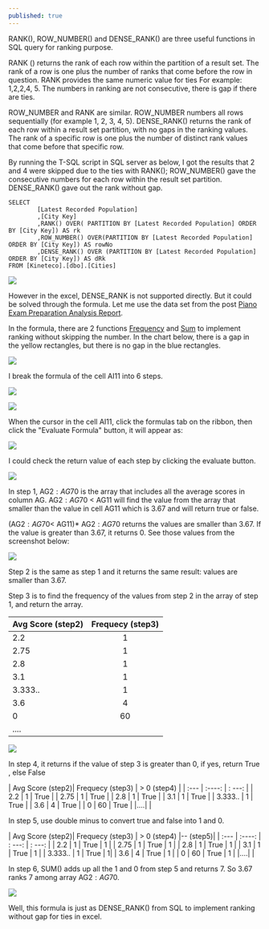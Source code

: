 ```yaml
---
published: true
---
```

RANK(), ROW_NUMBER() and DENSE_RANK() are three useful functions in SQL query for ranking purpose.

RANK () returns the rank of each row within the partition of a result set. The rank of a row is one plus the number of ranks that come before the row in question. RANK provides the same numeric value for ties For example: 1,2,2,4, 5. The numbers in ranking are not consecutive, there is gap if there are ties.

ROW_NUMBER and RANK are similar. ROW_NUMBER numbers all rows sequentially (for example 1, 2, 3, 4, 5). 
DENSE_RANK() returns the rank of each row within a result set partition, with no gaps in the ranking values. The rank of a specific row is one plus the number of distinct rank values that come before that specific row.

By running the T-SQL script in SQL server as below, I got the results that 2 and 4 were skipped due to the ties with RANK(); ROW_NUMBER() gave the consecutive numbers for each row within the result set partition. DENSE_RANK() gave out the rank without gap.


    SELECT 
            [Latest Recorded Population]
            ,[City Key]
            ,RANK() OVER( PARTITION BY [Latest Recorded Population] ORDER BY [City Key]) AS rk
            ,ROW_NUMBER() OVER(PARTITION BY [Latest Recorded Population]  ORDER BY [City Key]) AS rowNo
            ,DENSE_RANK() OVER (PARTITION BY [Latest Recorded Population]  ORDER BY [City Key]) AS dRk
    FROM [Kineteco].[dbo].[Cities]

![]({{site.baseurl}}/images/rk_rn_drk.png)

However in the excel, DENSE_RANK is not supported directly. But it could be solved through the formula.
Let me use the data set from the post [Piano Exam Preparation Analysis Report](https://7fruits.github.io/Piano-Exam-Preparation-Analysis-Report/).

In the formula, there are 2 functions [Frequency](https://support.microsoft.com/en-us/office/frequency-function-44e3be2b-eca0-42cd-a3f7-fd9ea898fdb9) and [Sum](https://support.microsoft.com/en-us/office/sum-function-043e1c7d-7726-4e80-8f32-07b23e057f89) to implement ranking without skipping the number. In the chart below, there is a gap in the yellow rectangles, but there is no gap in the blue rectangles.  

![]({{site.baseurl}}/images/DenseRank_Excel.png)

I break the formula of the cell AI11 into 6 steps. 

![]({{site.baseurl}}/images/Formula_DenseRank_No.png)


![]({{site.baseurl}}/images/Formula_Eval.png)

When the cursor in the cell AI11, click the formulas tab on the ribbon, then click the "Evaluate Formula" button, it will appear as:

![]({{site.baseurl}}/images/f0.png)

I could check the return value of each step by clicking the evaluate button.

![]({{site.baseurl}}/images/f1.png)

In step 1, AG$2:AG$70 is the array that includes all the average scores in column AG. 
AG$2:AG$70 < AG11 will find the value from the array that smaller than the value in cell AG11 which is 3.67 and will return true or false.

(AG$2:AG$70< AG11)* AG$2:AG$70 returns the values are smaller than 3.67. If the value is greater than 3.67, it returns 0. See those values from the screenshot below:

![]({{site.baseurl}}/images/f-s1.png)

Step 2 is the same as step 1 and it returns the same result: values are smaller than 3.67.

Step 3 is to find the frequency of the values from step 2 in the array of step 1, and return the array. 

| Avg Score (step2)| Frequecy (step3) | 
| :---        |    :----:   | 
| 2.2      | 1       |
| 2.75   | 1        | 
| 2.8   | 1        | 
| 3.1   | 1        |
| 3.333..   | 1        | 
| 3.6   | 4        | 
| 0   | 60        | 
|....|    |

![]({{site.baseurl}}/images/f-s3.png)

In step 4, it returns if the value of step 3 is greater than 0, if yes, return True , else False

| Avg Score (step2)| Frequecy (step3) | > 0 (step4)     |
| :---        |    :----:   |         : ---: |
| 2.2      | 1       | True  |
| 2.75   | 1        | True     |
| 2.8   | 1        | True     |
| 3.1   | 1        | True      |
| 3.333..   | 1        | True      |
| 3.6   | 4        | True     |
| 0   | 60        | True    |
|....|    |

In step 5, use double minus to convert true and false into 1 and 0.

| Avg Score (step2)| Frequecy (step3) | > 0 (step4)     |-- (step5)|
| :---        |    :----:   |         : ---: |  : ---: |
| 2.2      | 1       | True  |  1 |
| 2.75   | 1        | True     |  1 |
| 2.8   | 1        | True     |  1 |
| 3.1   | 1        | True      |  1 |
| 3.333..   | 1        | True      |  1|
| 3.6   | 4        | True     |  1 |
| 0   | 60        | True    |  1 |
|....|    |

In step 6, SUM() adds up all the 1 and 0 from step 5 and returns 7. So 3.67 ranks 7 among array AG$2:AG$70.

![]({{site.baseurl}}/images/f-s6.png)

Well, this formula is just as DENSE_RANK() from SQL to implement ranking without gap for ties in excel.